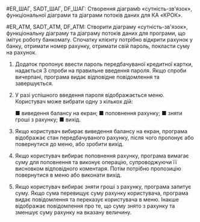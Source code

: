 #ER_ШАГ, SADT_ШАГ, DF_ШАГ: Створення діаграмb «сутність-зв'язок», функціональної діаграми та діаграми потоків даних для КА «КРОК».

#ER_ATM, SADT_ATM, DF_ATM: Створити діаграму «сутність-зв'язок», функціональну діаграму та діаграму потоків даних для програми, що імітує роботу банкомату. Спочатку клієнту потрібно відкрити рахунок у банку, отримати номер рахунку, отримати свій пароль, покласти суму на рахунок.
1. Додаток пропонує ввести пароль передбачуваної кредитної картки, надається 3 спроби на правильне введення пароля. Якщо спроби вичерпані, програма видає відповідне повідомлення та завершується.
2. У разі успішного введення пароля відображається меню. Користувач може вибрати одну з кількох дій:

   ■ виведення балансу на екран;
   ■ поповнення рахунку;
   ■ зняти гроші з рахунку;
   ■ вихід.
   
3. Якщо користувач вибирає виведення балансу на екран, програма відображає стан передбачуваного рахунку, після чого пропонує або повернутися до меню, або зробити вихід.
4. Якщо користувач вибирає поповнення рахунку, програма вимагає суму для поповнення та виконує операцію, супроводжуючи її висновком відповідного коментаря. Потім потрібно пропозицію повернутися в меню або виконати вихід.
5. Якщо користувач вибирає зняти гроші з рахунку, програма запитує суму. Якщо сума перевищує суму рахунку користувача, програма видає повідомлення та переказує користувача в меню. Інакше відображає повідомлення про те, що суму знято з рахунку та зменшує суму рахунку на вказану величину.
